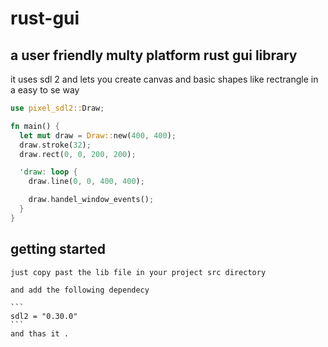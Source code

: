 # rust-gui

## a user friendly multy platform rust gui library 
  it uses sdl 2 and lets you create canvas and basic shapes like rectrangle in a easy to se way
  
  ``` rust
  use pixel_sdl2::Draw;

  fn main() {
    let mut draw = Draw::new(400, 400);
    draw.stroke(32);
    draw.rect(0, 0, 200, 200);

    'draw: loop {
      draw.line(0, 0, 400, 400);

      draw.handel_window_events();
    }
  }
  ```
  
  ## getting started
  
    just copy past the lib file in your project src directory
    
    and add the following dependecy
    
    ```
    sdl2 = "0.30.0"
    ```
    and thas it .
    
